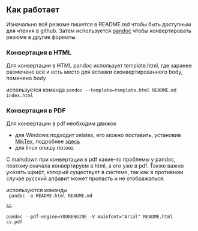 ## Как работает

Изначально всё резюме пишется в README.md чтобы быть доступным для чтения в github.
Затем используется [pandoc](https://pandoc.org/) чтобы конвертировать резюме в другие форматы.

### Конвертация в HTML
Для конвертации в HTML pandoc использует template.html,
где заранее размечено всё
и есть место для вставки сконвертированного body, помечено $body$

используется команда <code>pandoc --template=template.html README.md index.html</code>


### Конвертация в PDF

Для конвертации в pdf необходим движок
* для Windows подходит xelatex, его можно поставить, установив [MikTex](https://miktex.org/download), подробнее [здесь](https://stackoverflow.com/a/60687165)
* для linux опишу позже.

С markdown при конвертации в pdf какие-то проблемы у pandoc, поэтому сначала конвертируем в html, а его уже в pdf. Также важно указать шрифт, который существует в системе, так как в противном случае русский алфавит может пропасть и не отображаться.  

используются команды  
<code>
pandoc -o README.html README.md  
&&  
pandoc --pdf-engine=YOURENGINE -V mainfont="Arial" README.html cv.pdf  
</code>

